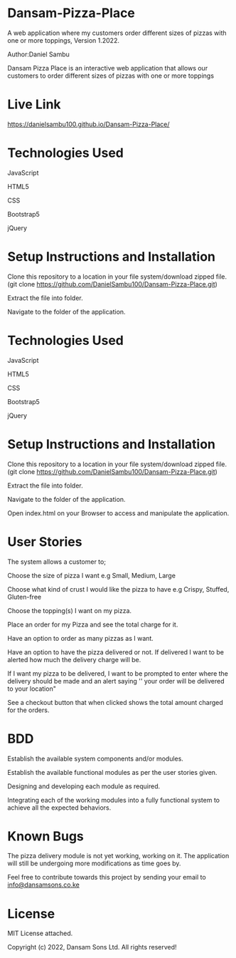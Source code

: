 # Dansam-Pizza-Place
A web application where my customers order different sizes of pizzas with one or more toppings, Version 1.2022.

Author:Daniel Sambu

Dansam Pizza Place is an interactive web application that allows our customers to order different sizes of pizzas with one or more toppings
# Live Link
https://danielsambu100.github.io/Dansam-Pizza-Place/
# Technologies Used
JavaScript

HTML5 

CSS 

Bootstrap5

jQuery

# Setup Instructions and Installation
Clone this repository to a location in your file system/download zipped file.(git clone https://github.com/DanielSambu100/Dansam-Pizza-Place.git)

Extract the file into folder.

Navigate to the folder of the application.

# Technologies Used
JavaScript

HTML5 

CSS 

Bootstrap5

jQuery

# Setup Instructions and Installation
Clone this repository to a location in your file system/download zipped file.(git clone https://github.com/DanielSambu100/Dansam-Pizza-Place.git)

Extract the file into folder.

Navigate to the folder of the application.

Open index.html on your Browser to access and manipulate the application.

# User Stories
The system allows a customer to;

Choose the size of pizza I want e.g Small, Medium, Large

Choose what kind of crust I would like the pizza to have e.g Crispy, Stuffed, Gluten-free

Choose the topping(s) I want on my pizza.

Place an order for my Pizza and see the total charge for it.

Have an option to order as many pizzas as I want.

Have an option to have the pizza delivered or not.  If delivered I want to be alerted how much the delivery charge will be.

If I want my pizza to be delivered, I want to be prompted to enter where the delivery should be made and an alert saying '' your order will be delivered to your location"

See a checkout button that when clicked shows the total amount charged for the orders.

# BDD
Establish the available system components and/or modules.

Establish the available functional modules as per the user stories given.

Designing and developing each module as required.

Integrating each of the working modules into a fully functional system to achieve all the expected behaviors.
# Known Bugs
The pizza delivery module is not yet working, working on it. The application will still be undergoing more modifications as time goes by.

Feel  free to contribute towards this project by sending your email to info@dansamsons.co.ke

# License
MIT License attached.

Copyright (c) 2022, Dansam Sons Ltd. All rights reserved!

